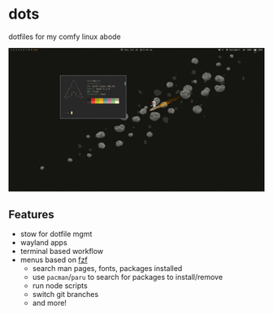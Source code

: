 # dots

dotfiles for my comfy linux abode

![example](./_examples/desktop1.png)

## Features

- stow for dotfile mgmt
- wayland apps
- terminal based workflow
- menus based on [fzf]
  - search man pages, fonts, packages installed
  - use `pacman`/`paru` to search for packages to install/remove
  - run node scripts
  - switch git branches
  - and more!

[fzf]:https://github.com/junegunn/fzf
